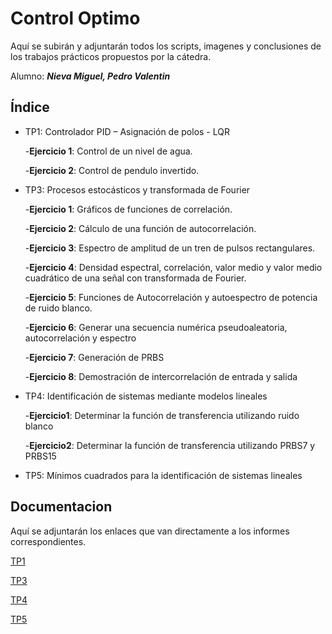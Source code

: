 
# Control Optimo

Aquí se subirán y adjuntarán todos los scripts, imagenes y conclusiones de los trabajos prácticos propuestos por la cátedra.

Alumno: _**Nieva Miguel, Pedro Valentin**_
## Índice

- TP1: Controlador PID – Asignación de polos - LQR
  
  -**Ejercicio 1**: Control de un nivel de agua.
    
  -**Ejercicio 2**: Control de pendulo invertido.

- TP3: Procesos estocásticos y transformada de Fourier

  -**Ejercicio 1**: Gráficos de funciones de correlación.
    
  -**Ejercicio 2**: Cálculo de una función de autocorrelación.

  -**Ejercicio 3**: Espectro de amplitud de un tren de pulsos rectangulares.
    
  -**Ejercicio 4**: Densidad espectral, correlación, valor medio y valor medio cuadrático de una señal con transformada de Fourier.

  -**Ejercicio 5**: Funciones de Autocorrelación y autoespectro de potencia de ruido blanco.

  -**Ejercicio 6**: Generar una secuencia numérica pseudoaleatoria, autocorrelación y espectro

  -**Ejercicio 7**: Generación de PRBS

  -**Ejercicio 8**: Demostración de intercorrelación de entrada y salida

- TP4: Identificación de sistemas mediante modelos lineales
  
  -**Ejercicio1**: Determinar la función de transferencia utilizando ruido blanco
  
  -**Ejercicio2**: Determinar la función de transferencia utilizando PRBS7 y PRBS15

- TP5: Mínimos cuadrados para la identificación de sistemas lineales

## Documentacion

Aquí se adjuntarán los enlaces que van directamente a los informes correspondientes.

[TP1](https://github.com/valkur5/Control-Optimo/blob/main/TP1/Trabajo%20Pr%C3%A1ctico%20N%C2%B01%20-%20Control%20%C3%B3ptimo%20-%20Nieva%20Miguel%20Pedro%20Valentin.pdf)

[TP3](https://github.com/valkur5/Control-Optimo/blob/main/TP3/Trabajo%20Pr%C3%A1ctico%20N%C2%B03_%20Procesos%20estoc%C3%A1sticos%20y%20transformada%20de%20Fourier.pdf)

[TP4](https://github.com/valkur5/Control-Optimo/blob/main/TP4/TP4%20-%20Identificaci%C3%B3n%20de%20sistemas%20mediante%20modelos%20lineales.pdf)

[TP5](https://github.com/valkur5/Control-Optimo/blob/main/TP5/TP5%20-%20Minimos%20cuadrados%20para%20la%20identificacion%20de%20sistemas%20lineales.pdf)
